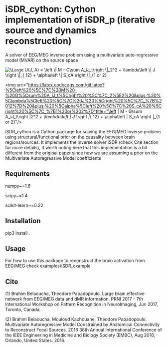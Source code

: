# iSDR_cython: Cython implementation of iSDR_p (iterative source and dynamics reconstruction)

A solver of EEG/MEG inverse problem using a multivariate auto-regressive model (MVAR) on the source space

<img src="http://latex.codecogs.com/gif.latex?\Large&space;U(J)&space;=&space;\sum_{t=p}^T||M_t-G\sum_{i=1}^pA_iJ_{t-i}||_{2}^2&plus;\alpha&space;||J||_{21}" title="\Large U(J, A) = \left \|  M - G\sum A_iJ_t\right \|_2^2 + \lambda\left \| J \right \|_{ 12} + \alpha\left \| S_cA \right \|_{1 or 2}" />

<img src="https://latex.codecogs.com/gif.latex?%5Cleft%20%5C%7C%20M%20-%20G%5Csum%20A_iJ_t%5Cright%20%5C%7C_2%5E2%20&plus;%20%5Clambda%5Cleft%20%5C%7C%20J%20%5Cright%20%5C%7C_%7B%2012%7D%20&plus;%20%5Calpha%5Cleft%20%5C%7C%20S_cA%20%5Cright%20%5C%7C_%7B1%20or%202%7D"title="\left \|  M - G\sum A_iJ_t\right \|_2^2 + \lambda\left \| J \right \|_{ 12} + \alpha\left \| S_cA \right \|_{1 or 2}"/>

iSDR_cython is a Cython package for solving the EEG/MEG inverse problem using structural/functional prior on the causality between brain regions/sources.
It implements the inverse solver iSDR (check Cite section for more details), It worth noting here that this implementation is a bit different from the original 
paper since now we are assuming a prior on the Multivariate Autoregressive Model coefficients

## Requirements
numpy~=1.6

scipy~=1.4 

scikit-learn~=0.22


## Installation

pip3 install .

## Usage

For how to use this package to reconstruct the brain activation from EEG/MEG
check examples/iSDR_example

## Cite

(1) Brahim Belaoucha, Théodore Papadopoulo. Large brain effective network from EEG/MEG data and dMR information. PRNI 2017 – 7th International Workshop on Pattern Recognition in NeuroImaging, Jun 2017, Toronto, Canada.

(2) Brahim Belaoucha, Mouloud Kachouane, Théodore Papadopoulo. Multivariate Autoregressive Model Constrained by Anatomical Connectivity to Reconstruct Focal Sources. 2016 38th Annual International Conference of the IEEE Engineering in Medicine and Biology Society (EMBC), Aug 2016, Orlando, United States. 2016.
